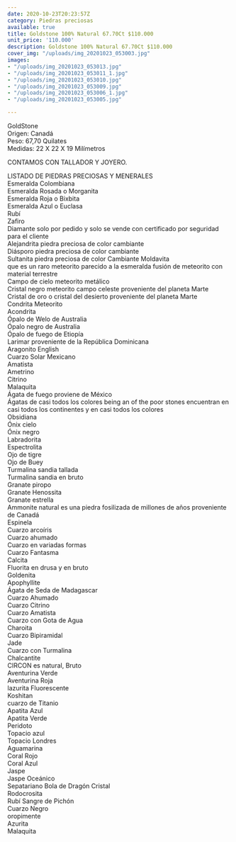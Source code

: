 ```yaml
---
date: 2020-10-23T20:23:57Z
category: Piedras preciosas
available: true
title: Goldstone 100% Natural 67.70Ct $110.000
unit_price: '110.000'
description: Goldstone 100% Natural 67.70Ct $110.000
cover_img: "/uploads/img_20201023_053003.jpg"
images:
- "/uploads/img_20201023_053013.jpg"
- "/uploads/img_20201023_053011_1.jpg"
- "/uploads/img_20201023_053010.jpg"
- "/uploads/img_20201023_053009.jpg"
- "/uploads/img_20201023_053006_1.jpg"
- "/uploads/img_20201023_053005.jpg"

---
```

GoldStone   
Origen: Canadá   
Peso: 67,70 Quilates   
Medidas: 22 X 22 X 19 Milímetros

CONTAMOS CON TALLADOR Y JOYERO.

LISTADO DE PIEDRAS PRECIOSAS Y MENERALES   
Esmeralda Colombiana   
Esmeralda Rosada o Morganita   
Esmeralda Roja o Bixbita   
Esmeralda Azul o Euclasa   
Rubí   
Zafiro   
Diamante solo por pedido y solo se vende con certificado por seguridad para el cliente   
Alejandrita piedra preciosa de color cambiante   
Diásporo piedra preciosa de color cambiante   
Sultanita piedra preciosa de color Cambiante Moldavita   
que es un raro meteorito parecido a la esmeralda fusión de meteorito con material terrestre   
Campo de cielo meteorito metálico   
Cristal negro meteorito campo celeste proveniente del planeta Marte   
Cristal de oro o cristal del desierto proveniente del planeta Marte  
Condrita Meteorito   
Acondrita   
Ópalo de Welo de Australia   
Ópalo negro de Australia   
Ópalo de fuego de Etiopía   
Larimar proveniente de la República Dominicana   
Aragonito English   
Cuarzo Solar Mexicano   
Amatista   
Ametrino   
Citrino   
Malaquita   
Ágata de fuego proviene de México   
Ágatas de casi todos los colores being an of the poor stones encuentran en casi todos los continentes y en casi todos los colores   
Obsidiana   
Ónix cielo   
Ónix negro   
Labradorita   
Espectrolita   
Ojo de tigre   
Ojo de Buey   
Turmalina sandia tallada   
Turmalina sandia en bruto   
Granate piropo  
Granate Henossita   
Granate estrella   
Ammonite natural es una piedra fosilizada de millones de años proveniente de Canadá   
Espinela   
Cuarzo arcoíris   
Cuarzo ahumado   
Cuarzo en variadas formas   
Cuarzo Fantasma   
Calcita   
Fluorita en drusa y en bruto   
Goldenita   
Apophyllite   
Ágata de Seda de Madagascar   
Cuarzo Ahumado   
Cuarzo Citrino   
Cuarzo Amatista   
Cuarzo con Gota de Agua   
Charoita   
Cuarzo Bipiramidal   
Jade   
Cuarzo con Turmalina   
Chalcantite   
CIRCON es natural, Bruto   
Aventurina Verde   
Aventurina Roja   
lazurita Fluorescente  
Koshitan   
cuarzo de Titanio   
Apatita Azul   
Apatita Verde   
Peridoto   
Topacio azul   
Topacio Londres   
Aguamarina   
Coral Rojo   
Coral Azul   
Jaspe   
Jaspe Oceánico   
Sepatariano Bola de Dragón Cristal   
Rodocrosita   
Rubí Sangre de Pichón   
Cuarzo Negro   
oropimente   
Azurita   
Malaquita
